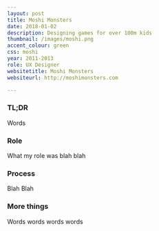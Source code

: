 ```yaml
---
layout: post
title: Moshi Monsters
date: 2018-01-02
description: Designing games for over 100m kids
thumbnail: /images/moshi.png
accent_colour: green
css: moshi
year: 2011-2013
role: UX Designer
websitetitle: Moshi Monsters
websiteurl: http://moshimonsters.com

---
```

<div class="text_container" markdown="1">

### TL;DR
Words

### Role
What my role was blah blah

### Process
Blah Blah

### More things
Words words words words

</div>
